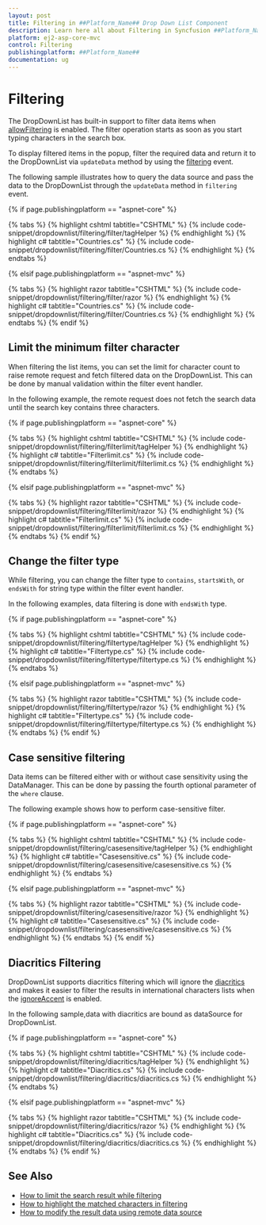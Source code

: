 ```yaml
---
layout: post
title: Filtering in ##Platform_Name## Drop Down List Component
description: Learn here all about Filtering in Syncfusion ##Platform_Name## Drop Down List component of Syncfusion Essential JS 2 and more.
platform: ej2-asp-core-mvc
control: Filtering
publishingplatform: ##Platform_Name##
documentation: ug
---
```



# Filtering

The DropDownList has built-in support to filter data items when [allowFiltering](https://help.syncfusion.com/cr/cref_files/aspnetcore-js2/Syncfusion.EJ2~Syncfusion.EJ2.DropDowns.DropDownListBuilder~AllowFiltering.html) is enabled. The filter
operation starts as soon as you start typing characters in the search box.

To display filtered items in the popup, filter the required data and return it to the DropDownList
via `updateData` method by using the [filtering](https://help.syncfusion.com/cr/cref_files/aspnetcore-js2/Syncfusion.EJ2~Syncfusion.EJ2.DropDowns.DropDownListBuilder~Filtering.html) event.

The following sample illustrates how to query the data source and pass the data to the DropDownList
through the `updateData` method in `filtering` event.

{% if page.publishingplatform == "aspnet-core" %}

{% tabs %}
{% highlight cshtml tabtitle="CSHTML" %}
{% include code-snippet/dropdownlist/filtering/filter/tagHelper %}
{% endhighlight %}
{% highlight c# tabtitle="Countries.cs" %}
{% include code-snippet/dropdownlist/filtering/filter/Countries.cs %}
{% endhighlight %}
{% endtabs %}

{% elsif page.publishingplatform == "aspnet-mvc" %}

{% tabs %}
{% highlight razor tabtitle="CSHTML" %}
{% include code-snippet/dropdownlist/filtering/filter/razor %}
{% endhighlight %}
{% highlight c# tabtitle="Countries.cs" %}
{% include code-snippet/dropdownlist/filtering/filter/Countries.cs %}
{% endhighlight %}
{% endtabs %}
{% endif %}



## Limit the minimum filter character

When filtering the list items, you can set the limit for character count to raise remote request and fetch
filtered data on the DropDownList. This can be done by manual validation within the filter event handler.

In the following example, the remote request does not fetch the search data until the search key contains three characters.

{% if page.publishingplatform == "aspnet-core" %}

{% tabs %}
{% highlight cshtml tabtitle="CSHTML" %}
{% include code-snippet/dropdownlist/filtering/filterlimit/tagHelper %}
{% endhighlight %}
{% highlight c# tabtitle="Filterlimit.cs" %}
{% include code-snippet/dropdownlist/filtering/filterlimit/filterlimit.cs %}
{% endhighlight %}
{% endtabs %}

{% elsif page.publishingplatform == "aspnet-mvc" %}

{% tabs %}
{% highlight razor tabtitle="CSHTML" %}
{% include code-snippet/dropdownlist/filtering/filterlimit/razor %}
{% endhighlight %}
{% highlight c# tabtitle="Filterlimit.cs" %}
{% include code-snippet/dropdownlist/filtering/filterlimit/filterlimit.cs %}
{% endhighlight %}
{% endtabs %}
{% endif %}



## Change the filter type

While filtering, you can change the filter type to `contains`,
`startsWith`, or `endsWith` for string type within the filter event handler.

In the following examples, data filtering is done with `endsWith` type.

{% if page.publishingplatform == "aspnet-core" %}

{% tabs %}
{% highlight cshtml tabtitle="CSHTML" %}
{% include code-snippet/dropdownlist/filtering/filtertype/tagHelper %}
{% endhighlight %}
{% highlight c# tabtitle="Filtertype.cs" %}
{% include code-snippet/dropdownlist/filtering/filtertype/filtertype.cs %}
{% endhighlight %}
{% endtabs %}

{% elsif page.publishingplatform == "aspnet-mvc" %}

{% tabs %}
{% highlight razor tabtitle="CSHTML" %}
{% include code-snippet/dropdownlist/filtering/filtertype/razor %}
{% endhighlight %}
{% highlight c# tabtitle="Filtertype.cs" %}
{% include code-snippet/dropdownlist/filtering/filtertype/filtertype.cs %}
{% endhighlight %}
{% endtabs %}
{% endif %}



## Case sensitive filtering

Data items can be filtered either with or without case sensitivity using the DataManager. This can be done
by passing the fourth optional parameter of the `where` clause.

The following example shows how to perform case-sensitive filter.

{% if page.publishingplatform == "aspnet-core" %}

{% tabs %}
{% highlight cshtml tabtitle="CSHTML" %}
{% include code-snippet/dropdownlist/filtering/casesensitive/tagHelper %}
{% endhighlight %}
{% highlight c# tabtitle="Casesensitive.cs" %}
{% include code-snippet/dropdownlist/filtering/casesensitive/casesensitive.cs %}
{% endhighlight %}
{% endtabs %}

{% elsif page.publishingplatform == "aspnet-mvc" %}

{% tabs %}
{% highlight razor tabtitle="CSHTML" %}
{% include code-snippet/dropdownlist/filtering/casesensitive/razor %}
{% endhighlight %}
{% highlight c# tabtitle="Casesensitive.cs" %}
{% include code-snippet/dropdownlist/filtering/casesensitive/casesensitive.cs %}
{% endhighlight %}
{% endtabs %}
{% endif %}



## Diacritics Filtering

DropDownList supports diacritics filtering which will ignore the [diacritics](https://en.wikipedia.org/wiki/Diacritic) and
makes it easier to filter the results in international characters lists
when the [ignoreAccent](https://help.syncfusion.com/cr/cref_files/aspnetcore-js2/Syncfusion.EJ2~Syncfusion.EJ2.DropDowns.DropDownListBuilder~IgnoreAccent.html) is enabled.

In the following sample,data with diacritics are bound as dataSource for DropDownList.

{% if page.publishingplatform == "aspnet-core" %}

{% tabs %}
{% highlight cshtml tabtitle="CSHTML" %}
{% include code-snippet/dropdownlist/filtering/diacritics/tagHelper %}
{% endhighlight %}
{% highlight c# tabtitle="Diacritics.cs" %}
{% include code-snippet/dropdownlist/filtering/diacritics/diacritics.cs %}
{% endhighlight %}
{% endtabs %}

{% elsif page.publishingplatform == "aspnet-mvc" %}

{% tabs %}
{% highlight razor tabtitle="CSHTML" %}
{% include code-snippet/dropdownlist/filtering/diacritics/razor %}
{% endhighlight %}
{% highlight c# tabtitle="Diacritics.cs" %}
{% include code-snippet/dropdownlist/filtering/diacritics/diacritics.cs %}
{% endhighlight %}
{% endtabs %}
{% endif %}



## See Also

* [How to limit the search result while filtering](./how-to/search-on-filtering/)
* [How to highlight the matched characters in filtering](./how-to/highlight-filtering/)
* [How to modify the result data using remote data source](./how-to/modify-data/)